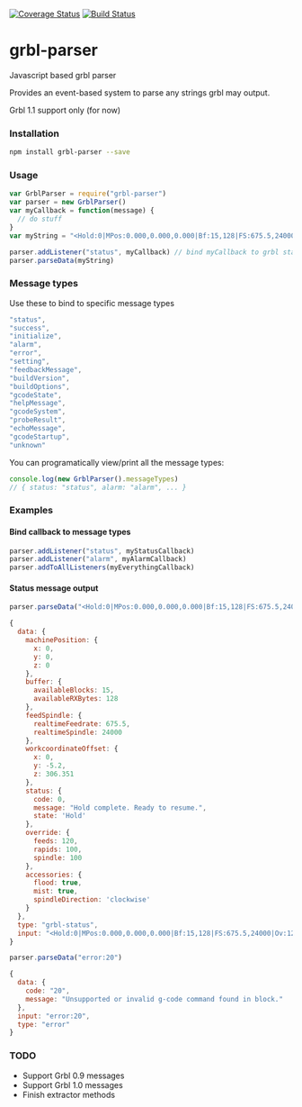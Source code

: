 [![Coverage Status](https://coveralls.io/repos/github/Crazyglue/grbl-parser/badge.svg?branch=master)](https://coveralls.io/github/Crazyglue/grbl-parser?branch=master) [![Build Status](https://travis-ci.org/Crazyglue/grbl-parser.svg?branch=master)](https://travis-ci.org/Crazyglue/grbl-parser)

# grbl-parser
Javascript based grbl parser

Provides an event-based system to parse any strings grbl may output.

Grbl 1.1 support only (for now)

### Installation

```bash
npm install grbl-parser --save
```

### Usage

```javascript
var GrblParser = require("grbl-parser")
var parser = new GrblParser()
var myCallback = function(message) {
  // do stuff
}
var myString = "<Hold:0|MPos:0.000,0.000,0.000|Bf:15,128|FS:675.5,24000|Ov:120,100,100|WCO:0.000,-5.200,306.351|A:SFM>"

parser.addListener("status", myCallback) // bind myCallback to grbl status reports
parser.parseData(myString)
```

### Message types

Use these to bind to specific message types

```javascript
"status",
"success",
"initialize",
"alarm",
"error",
"setting",
"feedbackMessage",
"buildVersion",
"buildOptions",
"gcodeState",
"helpMessage",
"gcodeSystem",
"probeResult",
"echoMessage",
"gcodeStartup",
"unknown"
```

You can programatically view/print all the message types:

```javascript
console.log(new GrblParser().messageTypes)
// { status: "status", alarm: "alarm", ... }
```

### Examples

#### Bind callback to message types

```javascript
parser.addListener("status", myStatusCallback)
parser.addListener("alarm", myAlarmCallback)
parser.addToAllListeners(myEverythingCallback)
```

#### Status message output

```javascript
parser.parseData("<Hold:0|MPos:0.000,0.000,0.000|Bf:15,128|FS:675.5,24000|Ov:120,100,100|WCO:0.000,-5.200,306.351|A:SFM>")

{
  data: {
    machinePosition: {
      x: 0,
      y: 0,
      z: 0
    },
    buffer: {
      availableBlocks: 15,
      availableRXBytes: 128
    },
    feedSpindle: {
      realtimeFeedrate: 675.5,
      realtimeSpindle: 24000
    },
    workcoordinateOffset: {
      x: 0,
      y: -5.2,
      z: 306.351
    },
    status: {
      code: 0,
      message: "Hold complete. Ready to resume.",
      state: 'Hold'
    },
    override: {
      feeds: 120,
      rapids: 100,
      spindle: 100
    },
    accessories: {
      flood: true,
      mist: true,
      spindleDirection: 'clockwise'
    }
  },
  type: "grbl-status",
  input: "<Hold:0|MPos:0.000,0.000,0.000|Bf:15,128|FS:675.5,24000|Ov:120,100,100|WCO:0.000,-5.200,306.351|A:SFM>"
}
```

```javascript
parser.parseData("error:20")

{
  data: {
    code: "20",
    message: "Unsupported or invalid g-code command found in block."
  },
  input: "error:20",
  type: "error"
}
```

### TODO

- Support Grbl 0.9 messages
- Support Grbl 1.0 messages
- Finish extractor methods
